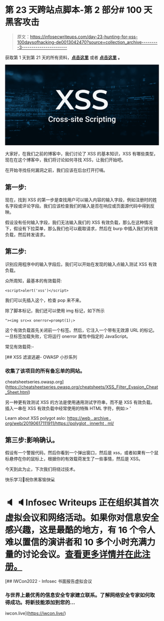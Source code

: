 # 第 23 天跨站点脚本-第 2 部分# 100 天黑客攻击

> 原文：<https://infosecwriteups.com/day-23-hunting-for-xss-100daysofhacking-de0013042470?source=collection_archive---------3----------------------->

获取第 1 天到第 21 天的所有资料，[**点击这里**](https://github.com/ayush098-hub/100DaysofHacking) 或者 [**点击这里**](https://3xabyt3.medium.com/list/100daysofhacking-challenge-3db6061da4b1) **。**

![](img/ee203273ee221b5e8c998f12ca619ee4.png)

大家好，在我们之前的博客中，我们讨论了 XSS 的基本知识，XSS 有哪些类型，现在在这个博客中，我们将讨论如何寻找 XSS，让我们开始吧。

在开始寻找任何漏洞之前，我们应该在后台打开打嗝。

## **第一步:**

现在，找到 XSS 的第一步是查找用户可以输入内容的输入字段，例如注册时的姓名字段或评论字段。我们应该检查我们的输入是否在响应或页面源代码中得到反映。

假设没有任何输入字段，我们无法输入我们的 XSS 有效负载，那么在这种情况下，假设有下拉菜单，那么我们也可以截取请求，然后在 burp 中插入我们的有效负载，然后转发请求。

## **第二步:**

识别应用程序中的输入字段后，我们可以开始在发现的输入点输入测试 XSS 有效负载。

众所周知，最基本的有效载荷:

```
<script>alert('xss')</script>
```

我们可以先插入这个，检查 pop 来不来。

除了脚本标记，我们还可以使用 img 标记，如下所示

```
"><img src=x onerror=prompt(1);>
```

这个有效负载首先关闭前一个标签。然后，它注入一个带有无效源 URL 的标记。一旦标签加载失败，它将运行 onerror 属性中指定的 JavaScript。

常见有效载荷:-

 [## XSS 滤波逃避- OWASP 小抄系列

### 收集了该项目的所有备忘单的网站。

cheatsheetseries.owasp.org](https://cheatsheetseries.owasp.org/cheatsheets/XSS_Filter_Evasion_Cheat_Sheet.html) 

另一种更有效测试 XSS 的方法是使用通用测试字符串，而不是 XSS 有效负载。插入一串在 XSS 有效负载中经常使用的特殊 HTML 字符，例如:> '

Learn about XSS polygot aslo: [https://web . archive . org/web/20190617111911/https://polyglot . innerht . ml/](https://web.archive.org/web/20190617111911/https://polyglot.innerht.ml/)

## 第三步:影响确认。

假设有一个警报代码，然后你看到一个弹出窗口，然后是 xss，或者如果有一个鼠标悬停在你的鼠标上，根据你的有效载荷发生了一些事情，然后是 XSS。

今天到此为止，下次我们将绕过技术。

快乐学习📖祝你黑客愉快💻

# 🔈 🔈Infosec Writeups 正在组织其首次虚拟会议和网络活动。如果你对信息安全感兴趣，这是最酷的地方，有 16 个令人难以置信的演讲者和 10 多个小时充满力量的讨论会议。[查看更多详情并在此注册。](https://iwcon.live/)

[](https://iwcon.live/) [## IWCon2022 - Infosec 书面报告虚拟会议

### 与世界上最优秀的信息安全专家建立联系。了解网络安全专家如何取得成功。将新技能添加到您的…

iwcon.live](https://iwcon.live/)
